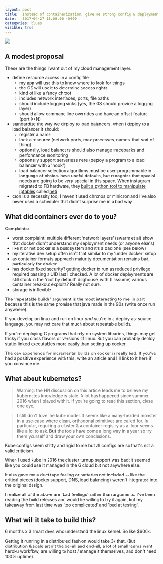 ```yaml
---
layout: post
title:  Instead of containerization, give me strong config & deployment primitives
date:   2017-04-27 19:08:00 -0400
categories: blues
visible: true
---
```


<img src="https://anti.style/flatpixel/config-vs-container">

## A modest proposal

These are the things I want out of my cloud management layer.

* define resource access in a config file
    - my app will use this to know where to look for things
    - the OS will use it to determine access rights
    - kind of like a fancy chroot
    - includes network interfaces, ports, file paths
    - should include logging sinks (yes, the OS should provide a logging layer)
    - should allow command line overrides and have an offset feature (port X+N)
* standardize the way we deploy to load balancers. when I deploy to a load balancer it should:
    - register a name
    - lock a resource (network ports, max processes, names, that sort of thing)
    - optionally, load balancers should also manage tracebacks and performance monitoring
    - optionally support serverless here (deploy a program to a load balancer with a 'hook')
    - load balancer selection algorithms must be user-programmable in language of choice. have useful defaults, but recognize that special needs are going to be *very* special in this space. When instagram migrated to FB hardware, they [built a python tool to manipulate iptables](https://engineering.instagram.com/migrating-from-aws-to-aws-f4b16a65e13c) called [neti](https://github.com/facebookarchive/neti)
* cron is a necessity too; I haven't used chronos or minicron and I've also never used a scheduler that didn't surprise me in a bad way

## What did containers ever do to you?

Complaints:

* worst complaint: multiple different 'network layers' (swarm et al) show that docker didn't understand my deployment needs (or anyone else's)
* like it or not docker is a buildsystem and it's a bad one (see below)
* my iterative dev setup often isn't that similar to my 'under docker' setup
* as container formats approach maturity documentation remains bad, particularly for docker
* has docker fixed security? getting docker to run as reduced privilege required passing a UID last I checked. A lot of docker deployments are still stuck in the 'root by default' doghouse, with (I assume) various container breakout exploits? Really not sure.
* storage is inflexible

The 'repeatable builds' argument is the most interesting to me, in part because this is the same promise that java made in the 90s (write once run anywhere).

If you develop on linux and run on linux *and* you're in a deploy-as-source language, you may not care that much about repeatable builds.

If you're deploying C programs that rely on system libraries, things may get tricky if you cross flavors or versions of linux. But you can probably deploy static-linked executables more easily than setting up docker.

The dev experience for incremental builds on docker is really bad. If you've had a positive experience with this, write an article and I'll link to it here if you convince me.

## What about kubernetes?

<style>blockquote {font-style:normal; letter-spacing:normal;}</style>

> Warning: the HN discussion on this article leads me to believe my kubernetes knowledge is stale. A lot has happened since summer 2016 when I played with it. If you're going to read this section, close one eye.

> I still don't love the kube model. It seems like a many-headed monster in a use-case where clean, orthogonal primitives are called for. In particular, requiring a cluster & a container registry as a floor seems like a lot to ask. **But** the tools have come a long way in a year so try them yourself and draw your own conclusions.

Kube configs seem shitty and rigid to me but all configs are so that's not a valid criticism.

When I used kube in 2016 the cluster turnup support was bad; it seemed like you could use it managed in the G cloud but not anywhere else.

It also gave me a duct tape feeling or batteries not included -- like the critical pieces (docker support, DNS, load balancing) weren't integrated into the original design.

I realize all of the above are 'bad feelings' rather than arguments. I've been reading the build releases and would be willing to try it again, but my takeaway from last time was 'too complicated' and 'bad at testing'.

## What will it take to build this?

6 months x 3 smart devs who understand the linux kernel. So like $600k.

Getting it running in a distributed fashion would take 3x that. (But distribution & scale aren't the be-all and end-all; a lot of small teams want heroku workflow, are willing to host / manage it themselves, and don't need 100% uptime).
